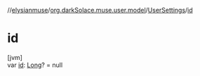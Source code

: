 //[elysianmuse](../../../index.md)/[org.darkSolace.muse.user.model](../index.md)/[UserSettings](index.md)/[id](id.md)

# id

[jvm]\
var [id](id.md): [Long](https://kotlinlang.org/api/latest/jvm/stdlib/kotlin/-long/index.html)? = null
